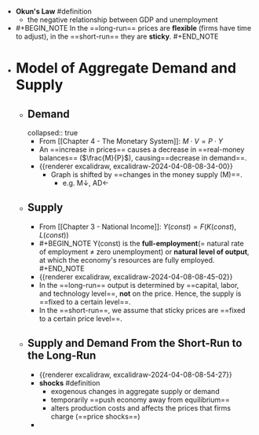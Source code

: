 - **Okun's Law** #definition
	- the negative relationship between GDP and unemployment
- #+BEGIN_NOTE
  In the ==long-run== prices are **flexible** (firms have time to adjust), in the ==short-run== they are **sticky**.
  #+END_NOTE
- # Model of Aggregate Demand and Supply
	- ## Demand
	  collapsed:: true
		- From [[Chapter 4 - The Monetary System]]: $M \cdot V = P \cdot Y$
		- An ==increase in prices== causes a decrease in ==real-money balances== ($\frac{M}{P}$), causing==decrease in demand==.
		- {{renderer excalidraw, excalidraw-2024-04-08-08-34-00}}
			- Graph is shifted by ==changes in the money supply (M)==.
				- e.g. M↓, AD←
	- ## Supply
		- From [[Chapter 3 - National Income]]: $Y(const) = F( K(const), L(const) )$
		- #+BEGIN_NOTE
		  Y(const) is the **full-employment**(= natural rate of employment ≠ zero unemployment) or **natural level of output**, at which the economy's resources are fully employed.
		  #+END_NOTE
		- {{renderer excalidraw, excalidraw-2024-04-08-08-45-02}}
		- In the ==long-run== output is determined by ==capital, labor, and technology level==, **not** on the price. Hence, the supply is ==fixed to a certain level==.
		- In the ==short-run==, we assume that sticky prices are ==fixed to a certain price level==.
	- ## Supply and Demand From the Short-Run to the Long-Run
		- {{renderer excalidraw, excalidraw-2024-04-08-08-54-27}}
		- **shocks** #definition
			- exogenous changes in aggregate supply or demand
			- temporarily ==push economy away from equilibrium==
			- alters production costs and affects the prices that firms charge (==price shocks==)
		-